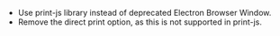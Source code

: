 - Use print-js library instead of deprecated Electron Browser Window.
- Remove the direct print option, as this is not supported in print-js.